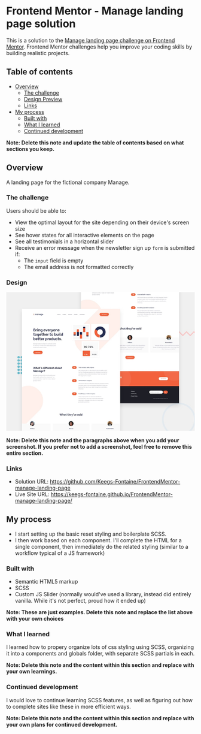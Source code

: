 # Frontend Mentor - Manage landing page solution

This is a solution to the [Manage landing page challenge on Frontend Mentor](https://www.frontendmentor.io/challenges/manage-landing-page-SLXqC6P5). Frontend Mentor challenges help you improve your coding skills by building realistic projects.

## Table of contents

- [Overview](#overview)
  - [The challenge](#the-challenge)
  - [Design Preview](#design)
  - [Links](#links)
- [My process](#my-process)
  - [Built with](#built-with)
  - [What I learned](#what-i-learned)
  - [Continued development](#continued-development)

**Note: Delete this note and update the table of contents based on what sections you keep.**

## Overview

A landing page for the fictional company Manage.

### The challenge

Users should be able to:

- View the optimal layout for the site depending on their device's screen size
- See hover states for all interactive elements on the page
- See all testimonials in a horizontal slider
- Receive an error message when the newsletter sign up `form` is submitted if:
  - The `input` field is empty
  - The email address is not formatted correctly

### Design

![Design preview for the Manage landing page coding challenge](./design/desktop-preview.jpg)

**Note: Delete this note and the paragraphs above when you add your screenshot. If you prefer not to add a screenshot, feel free to remove this entire section.**

### Links

- Solution URL: https://github.com/Keegs-Fontaine/FrontendMentor-manage-landing-page
- Live Site URL: https://keegs-fontaine.github.io/FrontendMentor-manage-landing-page/

## My process

- I start setting up the basic reset styling and boilerplate SCSS.
- I then work based on each component. I'll complete the HTML for a single component, then immediately do the related styling (similar to a workflow typical of a JS framework)

### Built with

- Semantic HTML5 markup
- SCSS
- Custom JS Slider (normally would've used a library, instead did entirely vanilla. While it's not perfect, proud how it ended up)

**Note: These are just examples. Delete this note and replace the list above with your own choices**

### What I learned

I learned how to propery organize lots of css styling using SCSS, organizing it into a components and globals folder, with separate SCSS partials in each.

**Note: Delete this note and the content within this section and replace with your own learnings.**

### Continued development

I would love to continue learning SCSS features, as well as figuring out how to complete sites like these in more efficient ways.

**Note: Delete this note and the content within this section and replace with your own plans for continued development.**
